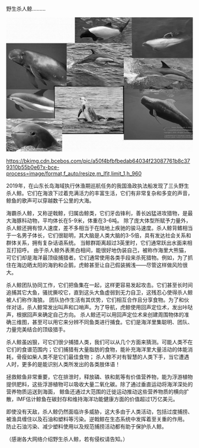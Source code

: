 野生杀人鲸.........


![野生杀人鲸](https://github.com/ywangnccu/ywang/blob/main/images/KILLERWHALE.jpg)

https://bkimg.cdn.bcebos.com/pic/a50f4bfbfbedab64034f23087761b8c379310b55b0e6?x-bce-process=image/format,f_auto/resize,m_lfit,limit_1,h_960

2019年，在山东长岛海域执行休渔期巡航任务的我国渔政执法船发现了三头野生杀人鲸。它们在海浪下过着充满活力的丰富生活，它们有非常复杂和多变的声音，鲸鱼的歌声可以穿越数千公里的大海。

海霸杀人鲸，又称逆戟鲸，归属齿鲸类，它们牙齿锋利，善长凶猛进攻猎物，是最大海豚科动物，平均体长在5-9米，体重在3-6吨。
除了庞大体型所赋予力量外，杀人鲸还拥有惊人速度，差不多相当于在陆地上疾驰的骏马速度。杀人鲸背鳍相当于一名男子体长，它们很聪明，其大脑是人类大脑的3-5倍，具有发达社会关系和群体关系，拥有复杂话语系统。
当鲸群距离超过3英里时，它们通常跃出水面来相互打招呼。
由于杀人鲸外表黑白相间，能很好地伪装自己，被称作海里大熊猫，可它们却是海洋最顶级捕猎者。它们通常使用各类手段来杀死猎物。例如，为了抓住在海边晒太阳的海豹和企鹅，虎鲸甚至让自己假装搁浅——尽管这样做风险很大。

杀人鲸团队协同工作，它们把鱼集在一起，这样更容易发起攻击。它们甚至长时间追捕其它大鱼，骚扰撕咬它，直到这头大鱼虚弱到无力自卫，这残忍心使得杀人鲸被人们称作海狼。
团队协作生活有其优势，它们相互合作且分享食物。为了和伙伴对话，杀人鲸常发出叫声和口哨声。为了导航，虎鲸使用回声定位术，发出咔哒声，根据回声来确定自己方向。
杀人鲸还可以用回声定位术来创建周围物体的准确三维图，甚至可以用它来分辨不同鱼类进行捕食。它们是海洋里集聪明、团队、力量完美结合的顶级猎手。

杀人鲸虽凶狠，可它们很少捕猎人类，我们可以从几个方面来猜测。可能人类不在它们的食谱范围内；它们捕猎有大量脂肪的食物，能补充海洋里大量活动的体能消耗，骨瘦如柴人类不是它们最佳食物；
杀人鲸不对有智慧的人类下手，当它遭遇人时，更多的是能识别人类所发出的各类肢体语！

拯救鲸鱼非常重要，它在排泄时，释放磷、铁和氮等有价值营养物，能为浮游植物提供肥料，这些浮游植物可以吸收大量二氧化碳。除了通过垂直运动将海洋深处的营养物质运送到海面，
鲸鱼还通过大范围的迁徙运动推动这些营养物质的横向扩散，IMF估计鲸鱼在碳封存和维持海洋功能健康方面的价值超过1万亿美元。

即使没有天敌，杀人鲸仍然面临许多威胁，这大多由于人类活动，包括过度捕捞、被渔具缠住以及石油和塑料等污染。逆戟鲸在生态系统中发挥着至关重的作用。
防止石油污染、减少塑料使用以及规范捕捞活动都有助于保护杀人鲸。


（感谢各大网络介绍野生杀人鲸，若有侵权请告知。）
